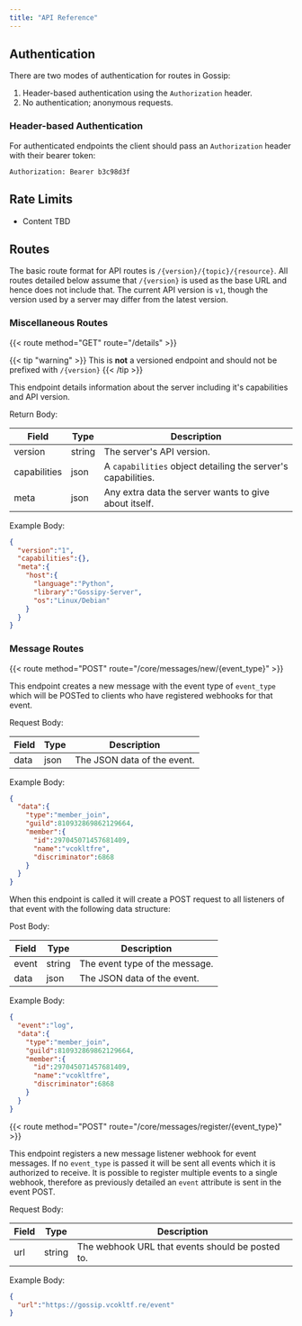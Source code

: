 ```yaml
---
title: "API Reference"
---
```


## Authentication


There are two modes of authentication for routes in Gossip:

1) Header-based authentication using the `Authorization` header.
2) No authentication; anonymous requests.

### Header-based Authentication

For authenticated endpoints the client should pass an `Authorization` header with their bearer token:

```
Authorization: Bearer b3c98d3f
```

## Rate Limits

- Content TBD

## Routes

The basic route format for API routes is `/{version}/{topic}/{resource}`. All routes detailed below assume that `/{version}` is used as the base URL and hence does not include that. The current API version is `v1`, though the version used by a server may differ from the latest version.

### Miscellaneous Routes

{{< route method="GET" route="/details" >}}

{{< tip "warning" >}}
This is **not** a versioned endpoint and should not be prefixed with `/{version}`
{{< /tip >}}

This endpoint details information about the server including it's capabilities and API version.

Return Body:

|Field|Type|Description|
|---|---|---|
|version|string|The server's API version.|
|capabilities|json|A `capabilities` object detailing the server's capabilities.|
|meta|json|Any extra data the server wants to give about itself.|

Example Body:

```json
{
  "version":"1",
  "capabilities":{},
  "meta":{
    "host":{
      "language":"Python",
      "library":"Gossipy-Server",
      "os":"Linux/Debian"
    }
  }
}
```

### Message Routes

{{< route method="POST" route="/core/messages/new/{event_type}" >}}

This endpoint creates a new message with the event type of `event_type` which will be POSTed to clients who have registered webhooks for that event.

Request Body:

|Field|Type|Description|
|---|---|---|
|data|json|The JSON data of the event.|

Example Body:

```json
{
  "data":{
    "type":"member_join",
    "guild":810932869862129664,
    "member":{
      "id":297045071457681409,
      "name":"vcokltfre",
      "discriminator":6868
    }
  }
}
```

When this endpoint is called it will create a POST request to all listeners of that event with the following data structure:

Post Body:

|Field|Type|Description|
|---|---|---|
|event|string|The event type of the message.|
|data|json|The JSON data of the event.|

Example Body:

```json
{
  "event":"log",
  "data":{
    "type":"member_join",
    "guild":810932869862129664,
    "member":{
      "id":297045071457681409,
      "name":"vcokltfre",
      "discriminator":6868
    }
  }
}
```

{{< route method="POST" route="/core/messages/register/{event_type}" >}}

This endpoint registers a new message listener webhook for event messages. If no `event_type` is passed it will be sent all events which it is authorized to receive. It is possible to register multiple events to a single webhook, therefore as previously detailed an `event` attribute is sent in the event POST.

Request Body:

|Field|Type|Description|
|---|---|---|
|url|string|The webhook URL that events should be posted to.|

Example Body:

```json
{
  "url":"https://gossip.vcokltf.re/event"
}
```
